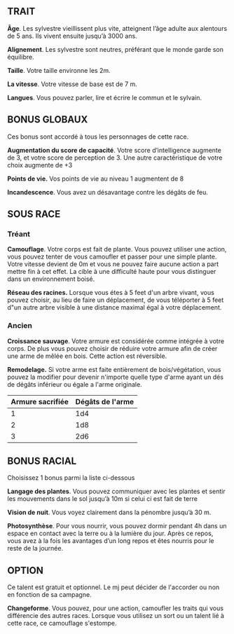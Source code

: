 ## TRAIT

**Âge**. Les sylvestre vieillissent plus vite, atteignent l’âge adulte aux alentours de 5 ans. Ils vivent ensuite jusqu’à 3000 ans.

**Alignement**. Les sylvestre sont neutres, préférant que le monde garde son équilibre.

**Taille**. Votre taille environne les 2m.

**La vitesse**. Votre vitesse de base est de 7 m.

**Langues**. Vous pouvez parler, lire et écrire le commun et le sylvain.

## BONUS GLOBAUX

Ces bonus sont accordé à tous les personnages de cette race.

**Augmentation du score de capacité**. Votre score d’intelligence augmente de 3, et votre score de perception de 3. Une autre caractéristique de votre choix augmente de +3

**Points de vie.** Vos points de vie au niveau 1 augmentent de 8

**Incandescence**. Vous avez un désavantage contre les dégâts de feu.

## SOUS RACE

### Tréant

**Camouflage**. Votre corps est fait de plante. Vous pouvez utiliser une action, vous pouvez tenter de vous camoufler et passer pour une simple plante. Votre vitesse devient de 0m et vous ne pouvez faire aucune action a part mettre fin à cet effet. La cible à une difficulté haute pour vous distinguer dans un environnement boisé.

**Réseau des racines.** Lorsque vous étes à 5 feet d'un arbre vivant, vous pouvez choisir, au lieu de faire un déplacement, de vous téléporter à 5 feet d"un autre arbre visible à une distance maximal égal à votre déplacement.

### Ancien

**Croissance sauvage**. Votre armure est considérée comme intégrée à votre corps. De plus vous pouvez choisir de réduire votre armure afin de créer une arme de mêlée en bois. Cette action est réversible.

**Remodelage.** Si votre arme est faite entièrement de bois/végétation, vous pouvez la modifier pour devenir n'importe quelle type d'arme ayant un dés de dégâts inférieur ou égale a l'arme originale.

|**Armure sacrifiée**|**Dégâts de l'arme**|
| :- | :- |
|1|1d4|
|2|1d8|
|3|2d6|

## BONUS RACIAL

Choisissez 1 bonus parmi la liste ci-dessous

**Langage des plantes**. Vous pouvez communiquer avec les plantes et sentir les mouvements dans le sol jusqu’à 10m si celui ci est fait de terre

**Vision de nuit**. Vous voyez clairement dans la pénombre jusqu’à 30 m.

**Photosynthèse**. Pour vous nourrir, vous pouvez dormir pendant 4h dans un espace en contact avec la terre ou à la lumière du jour. Après ce repos, vous avez à la fois les avantages d’un long repos et êtes nourris pour le reste de la journée.

## OPTION

Ce talent est gratuit et optionnel. Le mj peut décider de l'accorder ou non en fonction de sa campagne.

**Changeforme**. Vous pouvez, pour une action, camoufler les traits qui vous différencie des autres races. Lorsque vous utilisez un sort ou un talent lié à cette race, ce camouflage s'estompe.